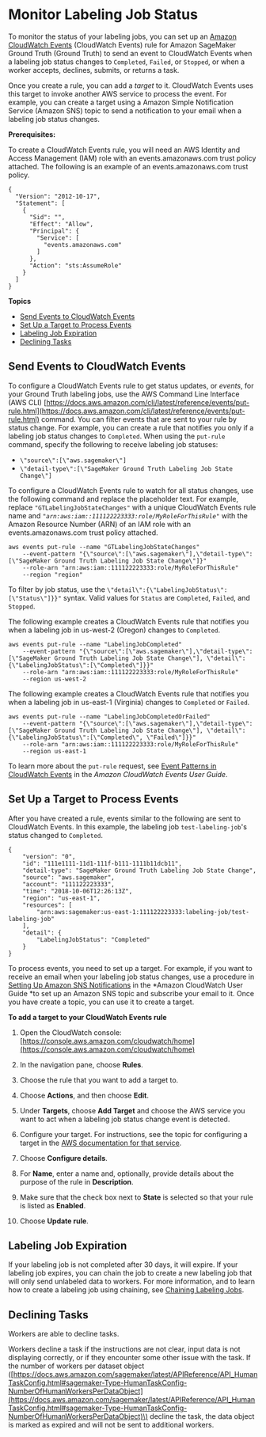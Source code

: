 # Monitor Labeling Job Status<a name="sms-monitor-cloud-watch"></a>

To monitor the status of your labeling jobs, you can set up an [Amazon CloudWatch Events](https://docs.aws.amazon.com/sagemaker/latest/dg/monitoring-cloudwatch.html#cloudwatch-metrics-ground-truth) \(CloudWatch Events\) rule for Amazon SageMaker Ground Truth \(Ground Truth\) to send an event to CloudWatch Events when a labeling job status changes to `Completed`, `Failed`, or `Stopped`, or when a worker accepts, declines, submits, or returns a task\. 

Once you create a rule, you can add a *target* to it\. CloudWatch Events uses this target to invoke another AWS service to process the event\. For example, you can create a target using a Amazon Simple Notification Service \(Amazon SNS\) topic to send a notification to your email when a labeling job status changes\.

**Prerequisites:**

To create a CloudWatch Events rule, you will need an AWS Identity and Access Management \(IAM\) role with an events\.amazonaws\.com trust policy attached\. The following is an example of an events\.amazonaws\.com trust policy\.

```
{
  "Version": "2012-10-17",
  "Statement": [
    {
      "Sid": "",
      "Effect": "Allow",
      "Principal": {
        "Service": [
          "events.amazonaws.com"
        ]
      },
      "Action": "sts:AssumeRole"
    }
  ]
}
```

**Topics**
+ [Send Events to CloudWatch Events](#sms-cloud-watch-event-rule-setup)
+ [Set Up a Target to Process Events](#sms-cloud-watch-events-labelingjob-notifications)
+ [Labeling Job Expiration](#sms-labeling-job-expiration)
+ [Declining Tasks](#sms-decline-tasks)

## Send Events to CloudWatch Events<a name="sms-cloud-watch-event-rule-setup"></a>

To configure a CloudWatch Events rule to get status updates, or *events*, for your Ground Truth labeling jobs, use the AWS Command Line Interface \(AWS CLI\) [https://docs.aws.amazon.com/cli/latest/reference/events/put-rule.html](https://docs.aws.amazon.com/cli/latest/reference/events/put-rule.html) command\. You can filter events that are sent to your rule by status change\. For example, you can create a rule that notifies you only if a labeling job status changes to `Completed`\. When using the `put-rule` command, specify the following to receive labeling job statuses: 
+ `\"source\":[\"aws.sagemaker\"]`
+ `\"detail-type\":[\"SageMaker Ground Truth Labeling Job State Change\"]`

To configure a CloudWatch Events rule to watch for all status changes, use the following command and replace the placeholder text\. For example, replace `"GTLabelingJobStateChanges"` with a unique CloudWatch Events rule name and *`"arn:aws:iam::111122223333:role/MyRoleForThisRule"`* with the Amazon Resource Number \(ARN\) of an IAM role with an events\.amazonaws\.com trust policy attached\. 

```
aws events put-rule --name "GTLabelingJobStateChanges" 
    --event-pattern "{\"source\":[\"aws.sagemaker\"],\"detail-type\":[\"SageMaker Ground Truth Labeling Job State Change\"]}" 
    --role-arn "arn:aws:iam::111122223333:role/MyRoleForThisRule" 
    --region "region"
```

To filter by job status, use the `\"detail\":{\"LabelingJobStatus\":[\"Status\"]}}"` syntax\. Valid values for `Status` are `Completed`, `Failed`, and `Stopped`\. 

The following example creates a CloudWatch Events rule that notifies you when a labeling job in us\-west\-2 \(Oregon\) changes to `Completed`\.

```
aws events put-rule --name "LabelingJobCompleted" 
    --event-pattern "{\"source\":[\"aws.sagemaker\"],\"detail-type\":[\"SageMaker Ground Truth Labeling Job State Change\"], \"detail\":{\"LabelingJobStatus\":[\"Completed\"]}}"  
    --role-arn "arn:aws:iam::111122223333:role/MyRoleForThisRule" 
    --region us-west-2
```

The following example creates a CloudWatch Events rule that notifies you when a labeling job in us\-east\-1 \(Virginia\) changes to `Completed` or `Failed`\.

```
aws events put-rule --name "LabelingJobCompletedOrFailed" 
    --event-pattern "{\"source\":[\"aws.sagemaker\"],\"detail-type\":[\"SageMaker Ground Truth Labeling Job State Change\"], \"detail\":{\"LabelingJobStatus\":[\"Completed\", \"Failed\"]}}"  
    --role-arn "arn:aws:iam::111122223333:role/MyRoleForThisRule" 
    --region us-east-1
```

 To learn more about the `put-rule` request, see [Event Patterns in CloudWatch Events](https://docs.aws.amazon.com/AmazonCloudWatch/latest/events/CloudWatchEventsandEventPatterns.html) in the *Amazon CloudWatch Events User Guide*\.

## Set Up a Target to Process Events<a name="sms-cloud-watch-events-labelingjob-notifications"></a>

After you have created a rule, events similar to the following are sent to CloudWatch Events\. In this example, the labeling job `test-labeling-job`'s status changed to `Completed`\.

```
{
    "version": "0",
    "id": "111e1111-11d1-111f-b111-1111b11dcb11",
    "detail-type": "SageMaker Ground Truth Labeling Job State Change",
    "source": "aws.sagemaker",
    "account": "111122223333",
    "time": "2018-10-06T12:26:13Z",
    "region": "us-east-1",
    "resources": [
        "arn:aws:sagemaker:us-east-1:111122223333:labeling-job/test-labeling-job"
    ],
    "detail": {      
        "LabelingJobStatus": "Completed"
    }
}
```

To process events, you need to set up a target\. For example, if you want to receive an email when your labeling job status changes, use a procedure in [Setting Up Amazon SNS Notifications](https://docs.aws.amazon.com/AmazonCloudWatch/latest/monitoring/US_SetupSNS.html) in the *Amazon CloudWatch User Guide *to set up an Amazon SNS topic and subscribe your email to it\. Once you have create a topic, you can use it to create a target\. 

**To add a target to your CloudWatch Events rule**

1. Open the CloudWatch console: [https://console.aws.amazon.com/cloudwatch/home](https://console.aws.amazon.com/cloudwatch/home)

1. In the navigation pane, choose **Rules**\.

1. Choose the rule that you want to add a target to\. 

1. Choose **Actions**, and then choose **Edit**\.

1. Under **Targets**, choose **Add Target** and choose the AWS service you want to act when a labeling job status change event is detected\. 

1. Configure your target\. For instructions, see the topic for configuring a target in the [AWS documentation for that service](https://docs.aws.amazon.com/index.html)\.

1. Choose **Configure details**\.

1. For **Name**, enter a name and, optionally, provide details about the purpose of the rule in **Description**\. 

1. Make sure that the check box next to **State** is selected so that your rule is listed as **Enabled**\. 

1. Choose **Update rule**\.

## Labeling Job Expiration<a name="sms-labeling-job-expiration"></a>

If your labeling job is not completed after 30 days, it will expire\. If your labeling job expires, you can chain the job to create a new labeling job that will only send unlabeled data to workers\. For more information, and to learn how to create a labeling job using chaining, see [Chaining Labeling Jobs](sms-reusing-data.md)\.

## Declining Tasks<a name="sms-decline-tasks"></a>

Workers are able to decline tasks\. 

Workers decline a task if the instructions are not clear, input data is not displaying correctly, or if they encounter some other issue with the task\. If the number of workers per dataset object \([https://docs.aws.amazon.com/sagemaker/latest/APIReference/API_HumanTaskConfig.html#sagemaker-Type-HumanTaskConfig-NumberOfHumanWorkersPerDataObject](https://docs.aws.amazon.com/sagemaker/latest/APIReference/API_HumanTaskConfig.html#sagemaker-Type-HumanTaskConfig-NumberOfHumanWorkersPerDataObject)\) decline the task, the data object is marked as expired and will not be sent to additional workers\.
